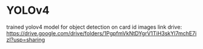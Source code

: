# YOLOv4
trained yolov4 model for object detection on card id images
link drive: https://drive.google.com/drive/folders/1PgpfmVkNtDYgrV1TiH3skYl7mchE7izI?usp=sharing
